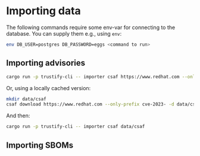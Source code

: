 # Importing data

The following commands require some env-var for connecting to the database. You can supply them e.g., using `env`:

```bash
env DB_USER=postgres DB_PASSWORD=eggs <command to run>
```

## Importing advisories

```bash
cargo run -p trustify-cli -- importer csaf https://www.redhat.com --only-prefix cve-2023-
```

Or, using a locally cached version:

```bash
mkdir data/csaf
csaf download https://www.redhat.com --only-prefix cve-2023- -d data/csaf
```

And then:

```bash
cargo run -p trustify-cli -- importer csaf data/csaf
```

## Importing SBOMs
